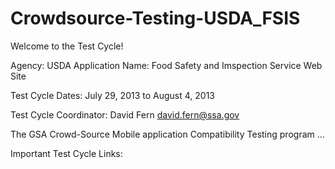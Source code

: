 Crowdsource-Testing-USDA_FSIS
=============================

Welcome to the Test Cycle! 

Agency: USDA Application Name: Food Safety and Imspection Service Web Site

Test Cycle Dates: July 29, 2013 to August 4, 2013

Test Cycle Coordinator: David Fern david.fern@ssa.gov

The GSA Crowd-Source Mobile application Compatibility Testing program ...

Important Test Cycle Links:
